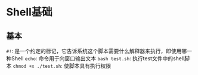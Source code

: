 # Shell基础

## 基本
`#!`: 是一个约定的标记，它告诉系统这个脚本需要什么解释器来执行，即使用哪一种Shell
`echo`: 命令用于向窗口输出文本
`bash test.sh`: 执行test文件中的shell脚本
`chmod +x ./test.sh`: 使脚本具有执行权限



